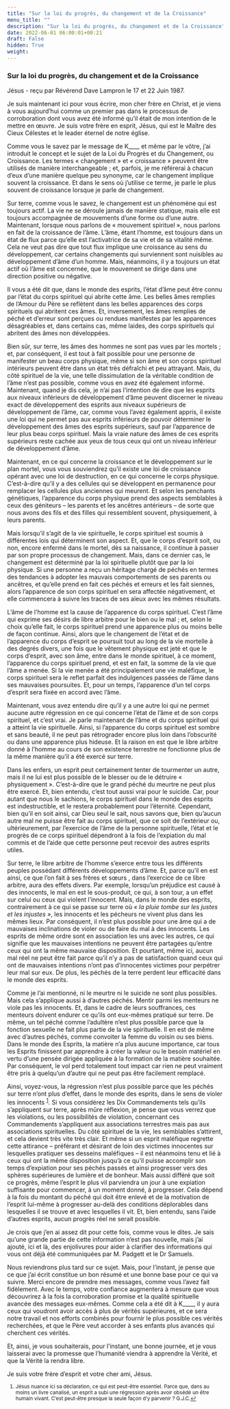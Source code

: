 ```yaml
---
title: "Sur la loi du progrès, du changement et de la Croissance"
menu_title: ""
description: "Sur la loi du progrès, du changement et de la Croissance"
date: 2022-06-01 06:00:01+00:21
draft: False
hidden: True
weight:
---
```

### Sur la loi du progrès, du changement et de la Croissance

Jésus - reçu par Révérend Dave Lampron le 17 et 22 Juin 1987.

Je suis maintenant ici pour vous écrire, mon cher frère en Christ, et je viens à vous aujourd’hui comme un premier pas dans le processus de corroboration dont vous avez été informé qu’il était de mon intention de le mettre en œuvre. Je suis votre frère en esprit, Jésus, qui est le Maître des Cieux Célestes et le leader éternel de notre église.

Comme vous le savez par le message de K____ et même par le vôtre, j’ai introduit le concept et le sujet de la Loi du Progrès et du Changement, ou Croissance. Les termes « changement » et « croissance » peuvent être utilisés de manière interchangeable ; et, parfois, je me référerai à chacun d’eux d’une manière quelque peu synonyme, car le changement implique souvent la croissance. Et dans le sens où j’utilise ce terme, je parle le plus souvent de croissance lorsque je parle de changement.

Sur terre, comme vous le savez, le changement est un phénomène qui est toujours actif. La vie ne se déroule jamais de manière statique, mais elle est toujours accompagnée de mouvements d’une forme ou d’une autre. Maintenant, lorsque nous parlons de « mouvement spirituel », nous parlons en fait de la croissance de l’âme. L’âme, étant l’homme, est toujours dans un état de flux parce qu’elle est l’activatrice de sa vie et de sa vitalité même. Cela ne veut pas dire que tout flux implique une croissance au sens du développement, car certains changements qui surviennent sont nuisibles au développement d’âme d’un homme. Mais, néanmoins, il y a toujours un état actif où l’âme est concernée, que le mouvement se dirige dans une direction positive ou négative.

Il vous a été dit que, dans le monde des esprits, l’état d’âme peut être connu par l’état du corps spirituel qui abrite cette âme. Les belles âmes remplies de l’Amour du Père se reflètent dans les belles apparences des corps spirituels qui abritent ces âmes. Et, inversement, les âmes remplies de péché et d’erreur sont perçues ou rendues manifestes par les apparences désagréables et, dans certains cas, même laides, des corps spirituels qui abritent des âmes non développées.

Bien sûr, sur terre, les âmes des hommes ne sont pas vues par les mortels ; et, par conséquent, il est tout à fait possible pour une personne de manifester un beau corps physique, même si son âme et son corps spirituel intérieurs peuvent être dans un état très défraîchi et peu attrayant. Mais, du côté spirituel de la vie, une telle dissimulation de la véritable condition de l’âme n’est pas possible, comme vous en avez été également informé. Maintenant, quand je dis cela, je n’ai pas l’intention de dire que les esprits aux niveaux inférieurs de développement d’âme peuvent discerner le niveau exact de développement des esprits aux niveaux supérieurs de développement de l’âme, car, comme vous l’avez également appris, il existe une loi qui ne permet pas aux esprits inférieurs de pouvoir déterminer le développement des âmes des esprits supérieurs, sauf par l’apparence de leur plus beau corps spirituel. Mais la vraie nature des âmes de ces esprits supérieurs reste cachée aux yeux de tous ceux qui ont un niveau inférieur de développement d’âme.

Maintenant, en ce qui concerne la croissance et le développement sur le plan mortel, vous vous souviendrez qu’il existe une loi de croissance opérant avec une loi de destruction, en ce qui concerne le corps physique. C’est-à-dire qu’il y a des cellules qui se développent en permanence pour remplacer les cellules plus anciennes qui meurent. Et selon les penchants génétiques, l’apparence du corps physique prend des aspects semblables à ceux des géniteurs – les parents et les ancêtres antérieurs – de sorte que nous avons des fils et des filles qui ressemblent souvent, physiquement, à leurs parents.

Mais lorsqu’il s’agit de la vie spirituelle, le corps spirituel est soumis à différentes lois qui déterminent son aspect. Et, que le corps d’esprit soit, ou non, encore enfermé dans le mortel, dès sa naissance, il continue à passer par son propre processus de changement. Mais, dans ce dernier cas, le changement est déterminé par la loi spirituelle plutôt que par la loi physique. Si une personne a reçu un héritage chargé de péchés en termes des tendances à adopter les mauvais comportements de ses parents ou ancêtres, et qu’elle prend en fait ces péchés et erreurs et les fait siennes, alors l’apparence de son corps spirituel en sera affectée négativement, et elle commencera à suivre les traces de ses aïeux avec les mêmes résultats.

L’âme de l’homme est la cause de l’apparence du corps spirituel. C’est l’âme qui exprime ses désirs de libre arbitre pour le bien ou le mal ; et, selon le choix qu’elle fait, le corps spirituel prend une apparence plus ou moins belle de façon continue. Ainsi, alors que le changement de l’état et de l’apparence du corps d’esprit se poursuit tout au long de la vie mortelle à des degrés divers, une fois que le vêtement physique est jeté et que le corps d’esprit, avec son âme, entre dans le monde spirituel, à ce moment, l’apparence du corps spirituel prend, et est en fait, la somme de la vie que l’âme a menée. Si la vie menée a été principalement une vie maléfique, le corps spirituel sera le reflet parfait des indulgences passées de l’âme dans ses mauvaises poursuites. Et, pour un temps, l’apparence d’un tel corps d’esprit sera fixée en accord avec l’âme.

Maintenant, vous avez entendu dire qu’il y a une autre loi qui ne permet aucune autre régression en ce qui concerne l’état de l’âme et de son corps spirituel, et c’est vrai. Je parle maintenant de l’âme et du corps spirituel qui a atteint la vie spirituelle. Ainsi, si l’apparence du corps spirituel est sombre et sans beauté, il ne peut pas rétrograder encore plus loin dans l’obscurité ou dans une apparence plus hideuse. Et la raison en est que le libre arbitre donné à l’homme au cours de son existence terrestre ne fonctionne plus de la même manière qu’il a été exercé sur terre.

Dans les enfers, un esprit peut certainement tenter de tourmenter un autre, mais il ne lui est plus possible de le blesser ou de le détruire « physiquement ». C’est-à-dire que le grand péché du meurtre ne peut plus être exercé. Et, bien entendu, c’est tout aussi vrai pour le suicide. Car, pour autant que nous le sachions, le corps spirituel dans le monde des esprits est indestructible, et le restera probablement pour l’éternité. Cependant, bien qu’il en soit ainsi, car Dieu seul le sait, nous savons que, bien qu’aucun autre mal ne puisse être fait au corps spirituel, que ce soit de l’extérieur ou, ultérieurement, par l’exercice de l’âme de la personne spirituelle, l’état et le progrès de ce corps spirituel dépendront à la fois de l’expiation du mal commis et de l’aide que cette personne peut recevoir des autres esprits utiles.

Sur terre, le libre arbitre de l’homme s’exerce entre tous les différents peuples possédant différents développements d’âme. Et, parce qu’il en est ainsi, ce que l’on fait à ses frères et sœurs , dans l’exercice de ce libre arbitre, aura des effets divers. Par exemple, lorsqu’un préjudice est causé à des innocents, le mal en est le sous-produit, ce qui, à son tour, a un effet sur celui ou ceux qui violent l’innocent. Mais, dans le monde des esprits, contrairement à ce qui se passe sur terre où *« la pluie tombe sur les justes et les injustes »*, les innocents et les pécheurs ne vivent plus dans les mêmes lieux. Par conséquent, il n’est plus possible pour une âme qui a de mauvaises inclinations de violer ou de faire du mal à des innocents. Les esprits de même ordre sont en association les uns avec les autres, ce qui signifie que les mauvaises intentions ne peuvent être partagées qu’entre ceux qui ont la même mauvaise disposition. Et pourtant, même ici, aucun mal réel ne peut être fait parce qu’il n’y a pas de satisfaction quand ceux qui ont de mauvaises intentions n’ont pas d’innocentes victimes pour perpétrer leur mal sur eux. De plus, les péchés de la terre perdent leur efficacité dans le monde des esprits.

Comme je l’ai mentionné, ni le meurtre ni le suicide ne sont plus possibles. Mais cela s’applique aussi à d’autres péchés. Mentir parmi les menteurs ne viole pas les innocents. Et, dans le cadre de leurs souffrances, ces menteurs doivent endurer ce qu’ils ont eux-mêmes pratiqué sur terre. De même, un tel péché comme l’adultère n’est plus possible parce que la fonction sexuelle ne fait plus partie de la vie spirituelle. Il en est de même avec d’autres péchés, comme convoiter la femme du voisin ou ses biens. Dans le monde des Esprits, la matière n’a plus aucune importance, car tous les Esprits finissent par apprendre à créer la valeur ou le besoin matériel en vertu d’une pensée dirigée appliquée à la formation de la matière souhaitée. Par conséquent, le vol perd totalement tout impact car rien ne peut vraiment être pris à quelqu’un d’autre qui ne peut pas être facilement remplacé.

Ainsi, voyez-vous, la régression n’est plus possible parce que les péchés sur terre n’ont plus d’effet, dans le monde des esprits, dans le sens de violer les innocents <sup id="a1">[1](#f1)</sup>. Si vous considérez les Dix Commandements tels qu’ils s’appliquent sur terre, après mûre réflexion, je pense que vous verrez que les violations, ou les possibilités de violation, concernant ces Commandements s’appliquent aux associations terrestres mais pas aux associations spirituelles. Du côté spirituel de la vie, les semblables s’attirent, et cela devient très vite très clair. Et même si un esprit maléfique regrette cette attirance – préférant et désirant de loin des victimes innocentes sur lesquelles pratiquer ses desseins maléfiques – il est néanmoins tenu et lié à ceux qui ont la même disposition jusqu’à ce qu’il puisse accomplir son temps d’expiation pour ses péchés passés et ainsi progresser vers des sphères supérieures de lumière et de bonheur. Mais aussi différé que soit ce progrès, même l’esprit le plus vil parviendra un jour à une expiation suffisante pour commencer, à un moment donné, à progresser. Cela dépend à la fois du montant du péché qui doit être enlevé et de la motivation de l’esprit lui-même à progresser au-delà des conditions déplorables dans lesquelles il se trouve et avec lesquelles il vit. Et, bien entendu, sans l’aide d’autres esprits, aucun progrès réel ne serait possible.

Je crois que j’en ai assez dit pour cette fois, comme vous le dites. Je sais qu’une grande partie de cette information n’est pas nouvelle, mais j’ai ajouté, ici et là, des enjolivures pour aider à clarifier des informations qui vous ont déjà été communiquées par M. Padgett et le Dr Samuels.

Nous reviendrons plus tard sur ce sujet. Mais, pour l’instant, je pense que ce que j’ai écrit constitue un bon résumé et une bonne base pour ce qui va suivre. Merci encore de prendre mes messages, comme vous l’avez fait fidèlement. Avec le temps, votre confiance augmentera à mesure que vous découvrirez à la fois la corroboration promise et la qualité spirituelle avancée des messages eux-mêmes. Comme cela a été dit à K____, il y aura ceux qui voudront avoir accès à plus de vérités supérieures, et ce sera notre travail et nos efforts combinés pour fournir le plus possible ces vérités recherchées, et que le Père veut accorder à ses enfants plus avancés qui cherchent ces vérités.

Et, ainsi, je vous souhaiterais, pour l’instant, une bonne journée, et je vous laisserai avec la promesse que l’humanité viendra à apprendre la Vérité, et que la Vérité la rendra libre.

Je suis votre frère d’esprit et votre cher ami, Jésus.
<small>

1. <large id="f1"> Jésus nuance ici sa déclaration, ce qui est peut-être essentiel. Parce que, dans au moins un livre canalisé, un esprit a subi une régression après avoir obsédé un être humain vivant. C’est peut-être presque la seule façon d’y parvenir ? G.J.C.[↩](#a1)
